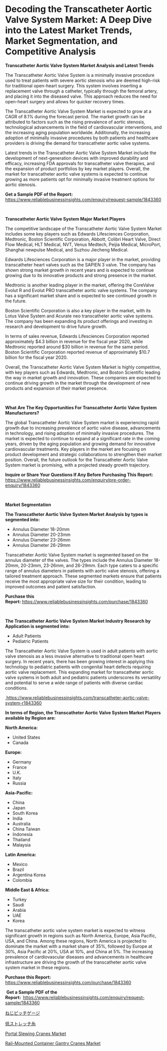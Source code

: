 <p><h1>Decoding the Transcatheter Aortic Valve System Market: A Deep Dive into the Latest Market Trends, Market Segmentation, and Competitive Analysis</h1></p><p><strong>Transcatheter Aortic Valve System Market Analysis and Latest Trends</strong></p>
<p><p>The Transcatheter Aortic Valve System is a minimally invasive procedure used to treat patients with severe aortic stenosis who are deemed high-risk for traditional open-heart surgery. This system involves inserting a replacement valve through a catheter, typically through the femoral artery, and placing it into the diseased valve. This approach reduces the need for open-heart surgery and allows for quicker recovery times.</p><p>The Transcatheter Aortic Valve System Market is expected to grow at a CAGR of 8.1% during the forecast period. The market growth can be attributed to factors such as the rising prevalence of aortic stenosis, technological advancements in the field of cardiovascular interventions, and the increasing aging population worldwide. Additionally, the increasing adoption of minimally invasive procedures by both patients and healthcare providers is driving the demand for transcatheter aortic valve systems.</p><p>Latest trends in the Transcatheter Aortic Valve System Market include the development of next-generation devices with improved durability and efficacy, increasing FDA approvals for transcatheter valve therapies, and the expansion of product portfolios by key market players. Overall, the market for transcatheter aortic valve systems is expected to continue growing as more patients opt for minimally invasive treatment options for aortic stenosis.</p></p>
<p><strong>Get a Sample PDF of the Report:&nbsp;</strong> <a href="https://www.reliablebusinessinsights.com/enquiry/request-sample/1843360">https://www.reliablebusinessinsights.com/enquiry/request-sample/1843360</a></p>
<p>&nbsp;</p>
<p><strong>Transcatheter Aortic Valve System Major Market Players</strong></p>
<p><p>The competitive landscape of the Transcatheter Aortic Valve System Market includes some key players such as Edwards Lifesciences Corporation, Medtronic, Boston Scientific Corporation, Abbott, Colibri Heart Valve, Direct Flow Medical, HLT Medical, NVT, Venus Medtech, Peijia Medical, MicroPort, Shanghai newpulse Medical, and Suzhou Jiecheng Medical.</p><p>Edwards Lifesciences Corporation is a major player in the market, providing transcatheter heart valves such as the SAPIEN 3 valve. The company has shown strong market growth in recent years and is expected to continue growing due to its innovative products and strong presence in the market.</p><p>Medtronic is another leading player in the market, offering the CoreValve Evolut R and Evolut PRO transcatheter aortic valve systems. The company has a significant market share and is expected to see continued growth in the future.</p><p>Boston Scientific Corporation is also a key player in the market, with its Lotus Valve System and Acurate neo transcatheter aortic valve systems. The company has been expanding its product offerings and investing in research and development to drive future growth.</p><p>In terms of sales revenue, Edwards Lifesciences Corporation reported approximately $4.3 billion in revenue for the fiscal year 2020, while Medtronic reported around $30 billion in revenue for the same period. Boston Scientific Corporation reported revenue of approximately $10.7 billion for the fiscal year 2020.</p><p>Overall, the Transcatheter Aortic Valve System Market is highly competitive, with key players such as Edwards, Medtronic, and Boston Scientific leading the way in market growth and innovation. These companies are expected to continue driving growth in the market through the development of new products and expansion of their market presence.</p></p>
<p>&nbsp;</p>
<p><strong>What Are The Key Opportunities For Transcatheter Aortic Valve System Manufacturers?</strong></p>
<p><p>The global Transcatheter Aortic Valve System market is experiencing rapid growth due to increasing prevalence of aortic valve disease, advancements in technology, and rising adoption of minimally invasive procedures. The market is expected to continue to expand at a significant rate in the coming years, driven by the aging population and growing demand for innovative cardiovascular treatments. Key players in the market are focusing on product development and strategic collaborations to strengthen their market position. Overall, the future outlook for the Transcatheter Aortic Valve System market is promising, with a projected steady growth trajectory.</p></p>
<p><strong>Inquire or Share Your Questions If Any Before Purchasing This Report:</strong> <a href="https://www.reliablebusinessinsights.com/enquiry/pre-order-enquiry/1843360">https://www.reliablebusinessinsights.com/enquiry/pre-order-enquiry/1843360</a></p>
<p>&nbsp;</p>
<p><strong>Market Segmentation</strong></p>
<p><strong>The Transcatheter Aortic Valve System Market Analysis by types is segmented into:</strong></p>
<p><ul><li>Annulus Diameter 18-20mm</li><li>Annulus Diameter 20-23mm</li><li>Annulus Diameter 23-26mm</li><li>Annulus Diameter 26-29mm</li></ul></p>
<p><p>Transcatheter Aortic Valve System market is segmented based on the annulus diameter of the valves. The types include the Annulus Diameter 18-20mm, 20-23mm, 23-26mm, and 26-29mm. Each type caters to a specific range of annulus diameters in patients with aortic valve stenosis, offering a tailored treatment approach. These segmented markets ensure that patients receive the most appropriate valve size for their condition, leading to improved outcomes and patient satisfaction.</p></p>
<p><strong>Purchase this Report:&nbsp;</strong><a href="https://www.reliablebusinessinsights.com/purchase/1843360">https://www.reliablebusinessinsights.com/purchase/1843360</a></p>
<p>&nbsp;</p>
<p><strong>The Transcatheter Aortic Valve System Market Industry Research by Application is segmented into:</strong></p>
<p><ul><li>Adult Patients</li><li>Pediatric Patients</li></ul></p>
<p><p>The Transcatheter Aortic Valve System is used in adult patients with aortic valve stenosis as a less invasive alternative to traditional open heart surgery. In recent years, there has been growing interest in applying this technology to pediatric patients with congenital heart defects requiring aortic valve replacement. This expanding market for transcatheter aortic valve systems in both adult and pediatric patients underscores its versatility and potential to serve a wide range of patients with diverse cardiac conditions.</p></p>
<p><a href="https://www.reliablebusinessinsights.com/transcatheter-aortic-valve-system-r1843360">&nbsp;https://www.reliablebusinessinsights.com/transcatheter-aortic-valve-system-r1843360</a></p>
<p><strong>In terms of Region, the Transcatheter Aortic Valve System Market Players available by Region are:</strong></p>
<p>
    <p> <strong> North America: </strong>
        <ul>
            <li>United States</li>
            <li>Canada</li>
        </ul>
        </p> 
    <p> <strong> Europe: </strong>
        <ul>
            <li>Germany</li>
            <li>France</li>
            <li>U.K.</li>
            <li>Italy</li>
            <li>Russia</li>
        </ul>
        </p> 
    <p> <strong> Asia-Pacific: </strong>
        <ul>
            <li>China</li>
            <li>Japan</li>
            <li>South Korea</li>
            <li>India</li>
            <li>Australia</li>
            <li>China Taiwan</li>
            <li>Indonesia</li>
            <li>Thailand</li>
            <li>Malaysia</li>
        </ul>
        </p> 
    <p> <strong> Latin America: </strong>
        <ul>
            <li>Mexico</li>
            <li>Brazil</li>
            <li>Argentina Korea</li>
            <li>Colombia</li>
        </ul>
        </p> 
    <p> <strong> Middle East & Africa: </strong>
        <ul>
            <li>Turkey</li>
            <li>Saudi</li>
            <li>Arabia</li>
            <li>UAE</li>
            <li>Korea</li>
        </ul>
    </p>
    </p>
<p><p>The transcatheter aortic valve system market is expected to witness significant growth in regions such as North America, Europe, Asia Pacific, USA, and China. Among these regions, North America is projected to dominate the market with a market share of 35%, followed by Europe at 30%, Asia Pacific at 20%, USA at 10%, and China at 5%. The increasing prevalence of cardiovascular diseases and advancements in healthcare infrastructure are driving the growth of the transcatheter aortic valve system market in these regions.</p></p>
<p><strong>Purchase this Report: </strong><a href="https://www.reliablebusinessinsights.com/purchase/1843360">https://www.reliablebusinessinsights.com/purchase/1843360</a></p>
<p>&nbsp;<strong>Get a Sample PDF of the Report:&nbsp;&nbsp;</strong><a href="https://www.reliablebusinessinsights.com/enquiry/request-sample/1843360">https://www.reliablebusinessinsights.com/enquiry/request-sample/1843360</a></p>
<p><strong></strong></p>
<p><p><a href="https://github.com/JacksonWiza1924/Market-Research-Report-List-2/blob/main/5940877169822.md">ねじピッチゲージ</a></p><p><a href="https://github.com/dawson566/Market-Research-Report-List-2/blob/main/6895817169823.md">低ストレッチ糸</a></p><p><a href="https://github.com/btwcqfvq34/Market-Research-Report-List-1/blob/main/portal-slewing-cranes-market.md">Portal Slewing Cranes Market</a></p><p><a href="https://github.com/janetchuadff364/Market-Research-Report-List-1/blob/main/rail-mounted-container-gantry-cranes-market.md">Rail-Mounted Container Gantry Cranes Market</a></p></p>